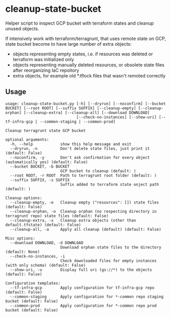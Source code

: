 # cleanup-state-bucket

Helper script to inspect GCP bucket with terraform states and cleanup unused objects.

If intensively work with terraform/terragrunt, that uses remote state on GCP, state bucket become to have large number of extra objects:

- objects representing empty states, i.e. if resources was deleted or terraform was initialized only
- objects representing manually deleted resources, or obsolete state files after reorganizing IaC repoitory
- extra objects, for example old *.tflock files that wasn't remoted correctly

## Usage

```
usage: cleanup-state-bucket.py [-h] [--dryrun] [--noconfirm] [--bucket BUCKET] [--root ROOT] [--suffix SUFFIX] [--cleanup-empty] [--cleanup-orphan] [--cleanup-extra] [--cleanup-all] [--download DOWNLOAD]
                               [--check-no-instances] [--show-uri] [--tf-infra-gcp | --common-staging | --common-prod]

Cleanup terragrunt state GCP bucket

optional arguments:
  -h, --help            show this help message and exit
  --dryrun, -n          Don't delete state files, just print it (default: False)
  --noconfirm, -y       Don't ask confirmation for every object (automatically yes) (default: False)
  --bucket BUCKET, -b BUCKET
                        GCP bucket to cleanup (default: )
  --root ROOT, -r ROOT  Path to terragrunt root folder (default: )
  --suffix SUFFIX, -s SUFFIX
                        Suffix added to terraform state onject path (default: )

Cleanup options:
  --cleanup-empty, -e   Cleanup empty ("resources": []) state files (default: False)
  --cleanup-orphan, -o  Cleanup orphan (no respecting directory in terragrunt repo) state files (default: False)
  --cleanup-extra, -x   Cleanup extra objects (other than default.tfstate) (default: False)
  --cleanup-all, -a     Apply all cleanup (default) (default: False)

Misc options:
  --download DOWNLOAD, -d DOWNLOAD
                        Download orphan state files to the directory (default: None)
  --check-no-instances, -i
                        Check downloaded files for empty instances (with only schema) (default: False)
  --show-uri, -u        Display full uri (gs://*) to the objects (default: False)

Configuration templates:
  --tf-infra-gcp        Apply configuration for tf-infra-gcp repo (default: False)
  --common-staging      Apply configuration for *-common repo staging bucket (default: False)
  --common-prod         Apply configuration for *-common repo prod bucket (default: False)
```
